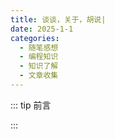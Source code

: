 ```yaml
---
title: 谈谈，关于，胡说| 
date: 2025-1-1
categories: 
  - 随笔感想
  - 编程知识
  - 知识了解
  - 文章收集
---
```


::: tip 前言



:::

